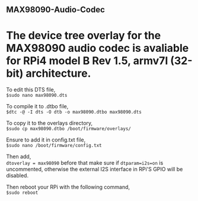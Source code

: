 ## MAX98090-Audio-Codec
# The device tree overlay for the MAX98090 audio codec is avaliable for RPi4 model B Rev 1.5, armv7l (32-bit) architecture.

To edit this DTS file,<br>
 `$sudo nano max98090.dts`<br>
 
To compile it to .dtbo file,<br>
 `$dtc -@ -I dts -O dtb -o max98090.dtbo max98090.dts`<br>
 
To copy it to the overlays directory,<br>
 `$sudo cp max98090.dtbo /boot/firmware/overlays/`<br>
 
Ensure to add it in config.txt file,<br>
 `$sudo nano /boot/firmware/config.txt`<br>
 
Then add,<br>
 `dtoverlay = max98090` before that make sure if `dtparam=i2s=on` is uncommented, otherwise the external I2S interface in RPi'S GPIO will be disabled.<br>
 
Then reboot your RPi with the following command,<br>
 `$sudo reboot`<br>
